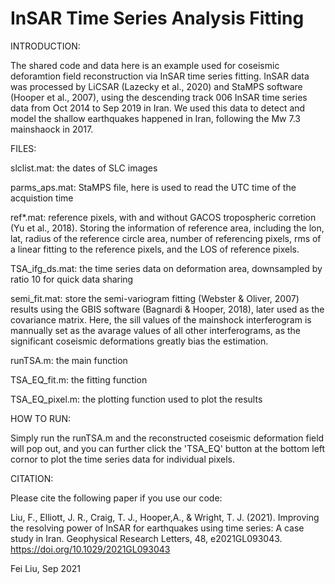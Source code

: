 # InSAR Time Series Analysis Fitting

INTRODUCTION:

The shared code and data here is an example used for coseismic deforamtion field reconstruction via InSAR time series fitting. InSAR data was processed by LiCSAR (Lazecky et al., 2020) and StaMPS software (Hooper et al., 2007), using the descending track 006 InSAR time series data from Oct 2014 to Sep 2019 in Iran. We used this data to detect and model the shallow earthquakes happened in Iran, following the Mw 7.3 mainshaock in 2017.

FILES:

slclist.mat: the dates of SLC images 
    
parms_aps.mat: StaMPS file, here is used to read the UTC time of the acquistion time
    
ref*.mat: reference pixels, with and without GACOS tropospheric corretion (Yu et al., 2018). Storing the information of reference area, including the lon, lat, radius of the reference circle area, number of referencing pixels, rms of a linear fitting to the reference pixels, and the LOS of reference pixels.
    
TSA_ifg_ds.mat: the time series data on deformation area, downsampled by ratio 10 for quick data sharing
    
semi_fit.mat: store the semi-variogram fitting (Webster & Oliver, 2007) results using the GBIS software (Bagnardi & Hooper, 2018), later used as the covariance matrix. Here, the sill values of the mainshock interferogram is mannually set as the avarage values of all other interferograms, as the significant coseismic deformations greatly bias the estimation.
    
runTSA.m: the main function
    
TSA_EQ_fit.m: the fitting function
    
TSA_EQ_pixel.m: the plotting function used to plot the results

HOW TO RUN:

  Simply run the runTSA.m and the reconstructed coseismic deformation field will pop out, and you can further click the 'TSA_EQ' button at the bottom left cornor to plot the         time series data for individual pixels.

CITATION:

Please cite the following paper if you use our code:

Liu, F., Elliott, J. R., Craig, T. J., Hooper,A., & Wright, T. J. (2021). Improving the resolving power of InSAR for earthquakes using time series: A case study in Iran. Geophysical Research Letters, 48, e2021GL093043. https://doi.org/10.1029/2021GL093043

Fei Liu, Sep 2021

